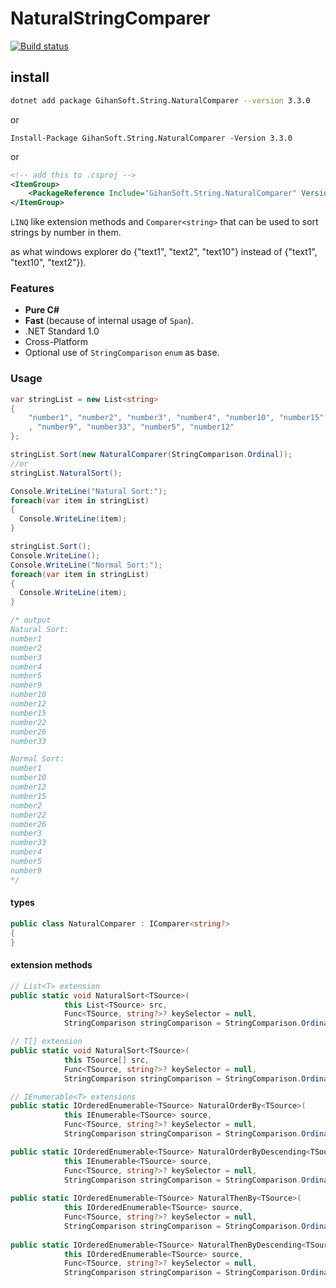# NaturalStringComparer
[![Build status](https://ci.appveyor.com/api/projects/status/acwd0d2hwng5l5yh?svg=true)](https://ci.appveyor.com/project/chiefmb/naturalstringcomparer)

## install
```sh
dotnet add package GihanSoft.String.NaturalComparer --version 3.3.0
```
or
```pwsh
Install-Package GihanSoft.String.NaturalComparer -Version 3.3.0
```
or
```xml
<!-- add this to .csproj -->
<ItemGroup>
    <PackageReference Include="GihanSoft.String.NaturalComparer" Version="3.3.0" />
</ItemGroup>
```

`LINQ` like extension methods and `Comparer<string>` that 
can be used to sort strings by number in them.

as what windows explorer do {"text1", "text2", "text10"} instead of {"text1", "text10", "text2"}). 

### Features
* **Pure C#**
* **Fast** (because of internal usage of `Span`).
* .NET Standard 1.0
* Cross-Platform
* Optional use of `StringComparison` `enum` as base.

### Usage

```C#
var stringList = new List<string>
{
    "number1", "number2", "number3", "number4", "number10", "number15", "number22", "number26"
    , "number9", "number33", "number5", "number12"
};

stringList.Sort(new NaturalComparer(StringComparison.Ordinal));
//or
stringList.NaturalSort();

Console.WriteLine("Natural Sort:");
foreach(var item in stringList)
{
  Console.WriteLine(item);
}

stringList.Sort();
Console.WriteLine();
Console.WriteLine("Normal Sort:");
foreach(var item in stringList)
{
  Console.WriteLine(item);
}

/* output
Natural Sort:
number1
number2
number3
number4
number5
number9
number10
number12
number15
number22
number26
number33

Normal Sort:
number1
number10
number12
number15
number2
number22
number26
number3
number33
number4
number5
number9
*/
```

#### types

```C#
public class NaturalComparer : IComparer<string?> 
{
}
```

#### extension methods

```C#
// List<T> extension
public static void NaturalSort<TSource>(
            this List<TSource> src,
            Func<TSource, string?>? keySelector = null,
            StringComparison stringComparison = StringComparison.Ordinal);

// T[] extension
public static void NaturalSort<TSource>(
            this TSource[] src,
            Func<TSource, string?>? keySelector = null,
            StringComparison stringComparison = StringComparison.Ordinal);

// IEnumerable<T> extensions
public static IOrderedEnumerable<TSource> NaturalOrderBy<TSource>(
            this IEnumerable<TSource> source,
            Func<TSource, string?>? keySelector = null,
            StringComparison stringComparison = StringComparison.Ordinal);

public static IOrderedEnumerable<TSource> NaturalOrderByDescending<TSource>(
            this IEnumerable<TSource> source,
            Func<TSource, string?>? keySelector = null,
            StringComparison stringComparison = StringComparison.Ordinal);
            
public static IOrderedEnumerable<TSource> NaturalThenBy<TSource>(
            this IOrderedEnumerable<TSource> source,
            Func<TSource, string?>? keySelector = null,
            StringComparison stringComparison = StringComparison.Ordinal);
            
public static IOrderedEnumerable<TSource> NaturalThenByDescending<TSource>(
            this IOrderedEnumerable<TSource> source,
            Func<TSource, string?>? keySelector = null,
            StringComparison stringComparison = StringComparison.Ordinal)
```
